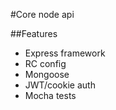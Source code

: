 #Core node api

##Features
- Express framework
- RC config
- Mongoose
- JWT/cookie auth
- Mocha tests
